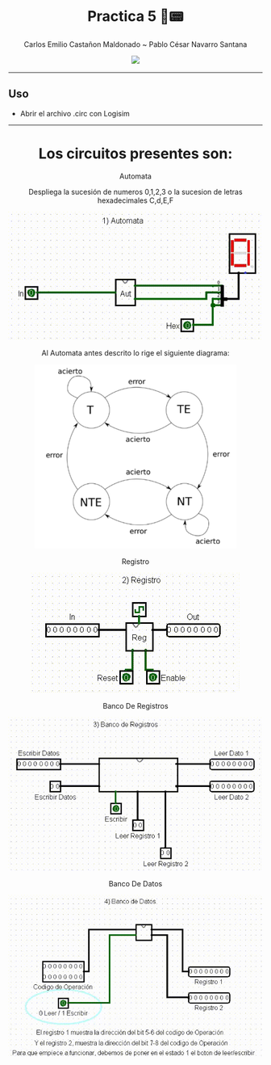 
<div align="center">
  
# **Practica 5** 🔎📟

Carlos Emilio Castañon Maldonado ~ Pablo César Navarro Santana

[![](https://media.tenor.com/KkykmaqyVAwAAAAC/electricwires.gif)](https://www.youtube.com/watch?v=DqPj-E_8f3c)

</div>

---

## **Uso**
- Abrir el archivo .circ con Logisim
** **

</div>
<div align="center">
  
# **Los circuitos presentes son:** 
  
Automata 

Despliega la sucesión de numeros 0,1,2,3 o la sucesion de letras hexadecimales C,d,E,F
  
![](https://github.com/CarlosCastanon2099/Org-y-Arq-de-Computadoras/blob/main/GIFS/p5/02-Automata.gif)
  
Al Automata antes descrito lo rige el siguiente diagrama:
  
<p align="center"><img width="400" src="/GIFS/p5/01-Automata.png" alt="El Automata"></p>
  
Registro
  
![](https://github.com/CarlosCastanon2099/Org-y-Arq-de-Computadoras/blob/main/GIFS/p5/03-Registro.gif)
  
Banco De Registros
  
![](https://github.com/CarlosCastanon2099/Org-y-Arq-de-Computadoras/blob/main/GIFS/p5/04-BancoDeRegistros.gif)
  
Banco De Datos
  
![](https://github.com/CarlosCastanon2099/Org-y-Arq-de-Computadoras/blob/main/GIFS/p5/05-BancoDeDatos.gif)
  


  
  
</div>

